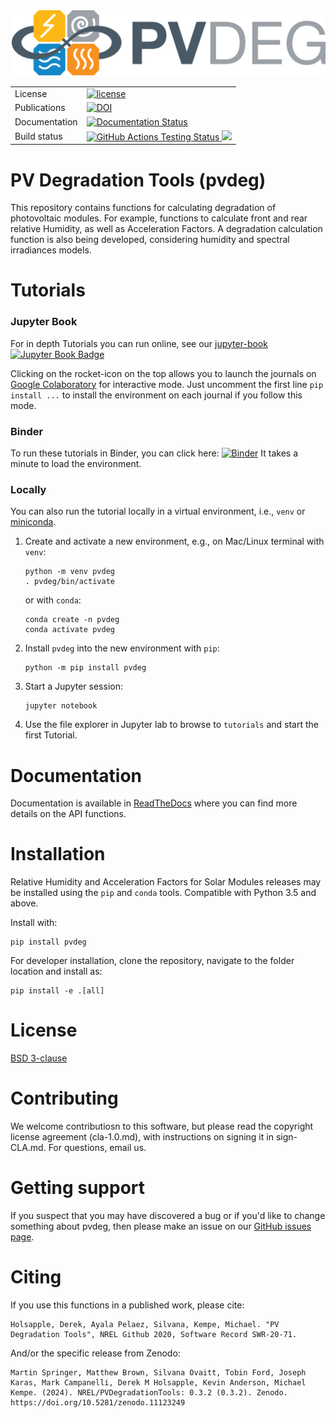 <img src="https://raw.githubusercontent.com/NREL/PVDegradationTools/refs/heads/main/docs/source/_static/logo-vectors/PVdeg-Logo-Horiz-Color.svg" width="600">  


<table>
<tr>
  <td>License</td>
  <td>
    <a href="https://github.com/NREL/PVDegradationTools/blob/master/LICENSE.md">
    <img src="https://img.shields.io/pypi/l/pvlib.svg" alt="license" />
    </a>
</td>
</tr>
<tr>
  <td>Publications</td>
  <td>
     <a href="https://doi.org/10.5281/zenodo.8088578"><img src="https://zenodo.org/badge/DOI/10.5281/zenodo.8088578.svg" alt="DOI"></a>
  </td>
</tr>
<tr>
  <td>Documentation</td>
  <td>
	<a href='https://PVDegradationTools.readthedocs.io'>
	    <img src='https://readthedocs.org/projects/pvdegradationtools/badge/?version=stable' alt='Documentation Status' />
	</a>
  </td>
</tr>
<tr>
  <td>Build status</td>
  <td>
   <a href="https://github.com/NREL/PVDegradationTools/actions/workflows/pytest.yml?query=branch%3Amain">
      <img src="https://github.com/NREL/PVDegradationTools/actions/workflows/pytest.yml/badge.svg?branch=main" alt="GitHub Actions Testing Status" />
   </a>
   <a href="https://codecov.io/gh/NREL/PVDegradationTools" >
   <img src="https://codecov.io/gh/NREL/PVDegradationTools/graph/badge.svg?token=4I24S8BTG7"/>
   </a>
  </td>
</tr>
</table>



# PV Degradation Tools (pvdeg)

This repository contains functions for calculating degradation of photovoltaic modules. For example, functions to calculate front and rear relative Humidity, as well as Acceleration Factors. A degradation calculation function is also being developed, considering humidity and spectral irradiances models.


Tutorials
=========

### Jupyter Book

For in depth Tutorials you can run online, see our [jupyter-book](https://nrel.github.io/PVDegradationTools/intro.html) [![Jupyter Book Badge](https://jupyterbook.org/badge.svg)](https://nrel.github.io/PVDegradationTools/intro.html)

Clicking on the rocket-icon on the top allows you to launch the journals on [Google Colaboratory](https://colab.research.google.com/) for interactive mode.
Just uncomment the first line `pip install ...`  to install the environment on each journal if you follow this mode.

### Binder

To run these tutorials in Binder, you can click here:
[![Binder](https://mybinder.org/badge_logo.svg)](https://mybinder.org/v2/gh/NREL/PVDegradationTools/main)
It takes a minute to load the environment.

### Locally

You can also run the tutorial locally in a virtual environment, i.e., `venv` or
[miniconda](https://docs.conda.io/en/latest/miniconda.html).

1. Create and activate a new environment, e.g., on Mac/Linux terminal with `venv`:
   ```
   python -m venv pvdeg
   . pvdeg/bin/activate
   ```
   or with `conda`:
   ```
   conda create -n pvdeg
   conda activate pvdeg
   ```

1. Install `pvdeg` into the new environment with `pip`:
   ```
   python -m pip install pvdeg
   ```

1. Start a Jupyter session:

   ```
   jupyter notebook
   ```

1. Use the file explorer in Jupyter lab to browse to `tutorials`
   and start the first Tutorial.


Documentation
=============

Documentation is available in [ReadTheDocs](https://PVDegradationTools.readthedocs.io) where you can find more details on the API functions.


Installation
============

Relative Humidity and Acceleration Factors for Solar Modules releases may be installed using the ``pip`` and ``conda`` tools. Compatible with Python 3.5 and above.

Install with:

    pip install pvdeg

For developer installation, clone the repository, navigate to the folder location and install as:

    pip install -e .[all]


License
=======

[BSD 3-clause](https://github.com/NREL/PVDegradationTools/blob/main/LICENSE.md)


Contributing
=======

We welcome contributiosn to this software, but please read the copyright license agreement (cla-1.0.md), with instructions on signing it in sign-CLA.md. For questions, email us.


Getting support
===============

If you suspect that you may have discovered a bug or if you'd like to
change something about pvdeg, then please make an issue on our
[GitHub issues page](hhttps://github.com/NREL/PVDegradationTools/issues).


Citing
======

If you use this functions in a published work, please cite:

	Holsapple, Derek, Ayala Pelaez, Silvana, Kempe, Michael. "PV Degradation Tools", NREL Github 2020, Software Record SWR-20-71.

And/or the specific release from Zenodo:

	Martin Springer, Matthew Brown, Silvana Ovaitt, Tobin Ford, Joseph Karas, Mark Campanelli, Derek M Holsapple, Kevin Anderson, Michael Kempe. (2024). NREL/PVDegradationTools: 0.3.2 (0.3.2). Zenodo. https://doi.org/10.5281/zenodo.11123249
